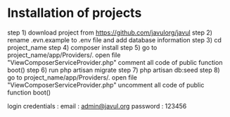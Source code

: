 # Installation of projects
step 1) download project from https://github.com/javulorg/javul
step 2) rename .evn.example to .env file and add database information
step 3) cd project_name
step 4) composer install
step 5) go to project_name/app/Providers/. open file "ViewComposerServiceProvider.php" comment all code of public function boot()
step 6) run php artisan migrate
step 7) php artisan db:seed
step 8) go to project_name/app/Providers/. open file "ViewComposerServiceProvider.php" uncomment all code of public function boot()


login credentials : 
email : admin@javul.org
password : 123456 
